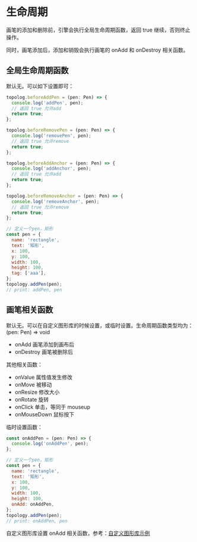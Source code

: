 # 生命周期

画笔的添加和删除前，引擎会执行全局生命周期函数，返回 true 继续，否则终止操作。

同时，画笔添加后，添加和销毁会执行画笔的 onAdd 和 onDestroy 相关函数。

## 全局生命周期函数

默认无。可以如下设置即可：

```js
topolog.beforeAddPen = (pen: Pen) => {
  console.log('addPen', pen);
  // 返回 true 允许add
  return true;
};

topolog.beforeRemovePen = (pen: Pen) => {
  console.log('removePen', pen);
  // 返回 true 允许remove
  return true;
};

topolog.beforeAddAnchor = (pen: Pen) => {
  console.log('addAnchor', pen);
  // 返回 true 允许add
  return true;
};

topolog.beforeRemoveAnchor = (pen: Pen) => {
  console.log('removeAnchor', pen);
  // 返回 true 允许remove
  return true;
};

// 定义一个pen，矩形
const pen = {
  name: 'rectangle',
  text: '矩形',
  x: 100,
  y: 100,
  width: 100,
  height: 100,
  tag: ['aaa'],
};
topology.addPen(pen);
// print: addPen, pen
```

## 画笔相关函数

默认无。可以在自定义图形库的时候设置，或临时设置。生命周期函数类型均为：(pen: Pen) => void

- onAdd 画笔添加到画布后
- onDestroy 画笔被删除后

其他相关函数：

- onValue 属性值发生修改
- onMove 被移动
- onResize 修改大小
- onRotate 旋转
- onClick 单击，等同于 mouseup
- onMouseDown 鼠标按下

临时设置函数：

```js
const onAddPen = (pen: Pen) => {
  console.log('onAddPen', pen);
};

// 定义一个pen，矩形
const pen = {
  name: 'rectangle',
  text: '矩形',
  x: 100,
  y: 100,
  width: 100,
  height: 100,
  onAdd: onAddPen,
};
topology.addPen(pen);
// print: onAddPen, pen
```

自定义图形库设置 onAdd 相关函数，参考：[自定义图形库示例](https://github.com/le5le-com/topology.js/blob/master/packages/chart-diagram/src/echarts.ts)
